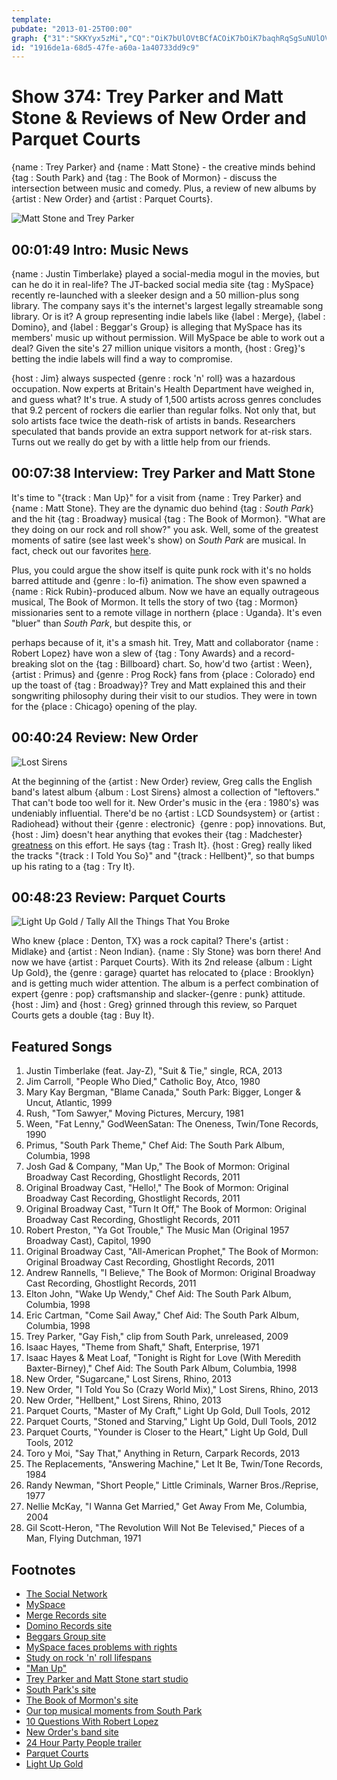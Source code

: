 ```yaml
---
template: 
pubdate: "2013-01-25T00:00"
graph: {"31":"SKKYyx5zMi","CQ":"OiK7bUlOVtBCfACOiK7bOiK7baqhRqSgSuNUlOVtBCfACSgSuNSgSuNaqhRqBCfACylSc4BCfACsXBr4BCfACiz7nf","1VC":"BLzXOxoHWITFkkwxoHWIBEjLYxoHWI9MGtlxoHWIBHm1GBLzXOBLzXOX6cfdBLzXOiVy4FBLzXOObGZSBQsAMX6cfdBHm1Gdhnxe","28N":"GQTs0ufQGAGQTs0sVLRjGQTs0YnrchGQTs0pqb9QNPvrAYnrchT0MYIYnrch7Y5sTYnrch97qipNPvrA97qipX6cfd97qipBHm1G"}
id: "1916de1a-68d5-47fe-a60a-1a40733dd9c9"
---
```






# Show 374: Trey Parker and Matt Stone & Reviews of New Order and Parquet Courts

{name : Trey Parker} and {name : Matt Stone} - the creative minds behind {tag : South Park} and {tag : The Book of Mormon} - discuss the intersection between music and comedy. Plus, a review of new albums by {artist : New Order} and {artist : Parquet Courts}.

![Matt Stone and Trey Parker](https://static.soundopinions.org/images/2013/mattandtrey.jpg)



## 00:01:49 Intro: Music News

{name : Justin Timberlake} played a social-media mogul in the movies, but can he do it in real-life? The JT-backed social media site {tag : MySpace} recently re-launched with a sleeker design and a 50 million-plus song library. The company says it's the internet's largest legally streamable song library. Or is it? A group representing indie labels like {label : Merge}, {label : Domino}, and {label : Beggar's Group} is alleging that MySpace has its members' music up without permission. Will MySpace be able to work out a deal? Given the site's 27 million unique visitors a month, {host : Greg}'s betting the indie labels will find a way to compromise.

{host : Jim} always suspected {genre : rock 'n' roll} was a hazardous occupation. Now experts at Britain's Health Department have weighed in, and guess what? It's true. A study of 1,500 artists across genres concludes that 9.2 percent of rockers die earlier than regular folks. Not only that, but solo artists face twice the death-risk of artists in bands. Researchers speculated that bands provide an extra support network for at-risk stars. Turns out we really do get by with a little help from our friends.



## 00:07:38 Interview: Trey Parker and Matt Stone

It's time to "{track : Man Up}" for a visit from {name : Trey Parker} and {name : Matt Stone}. They are the dynamic duo behind {tag : *South Park*} and the hit {tag : Broadway} musical {tag : The Book of Mormon}. "What are they doing on our rock and roll show?" you ask. Well, some of the greatest moments of satire (see last week's show)  on *South Park* are musical. In fact, check out our favorites [here](http://soundopinions.tumblr.com/post/41362994603/top-5-musical-moments-from-south-park).

Plus, you could argue the show itself is quite punk rock with it's no holds barred attitude and {genre : lo-fi} animation. The show even spawned a {name : Rick Rubin}-produced album. Now we have an equally outrageous musical, The Book of Mormon. It tells the story of two {tag : Mormon} missionaries sent to a remote village in northern {place : Uganda}. It's even "bluer" than *South Park*, but despite this, or

perhaps because of it, it's a smash hit. Trey, Matt and collaborator {name : Robert Lopez} have won a slew of {tag : Tony Awards} and a record-breaking slot on the {tag : Billboard} chart. So, how'd two {artist : Ween}, {artist : Primus} and {genre : Prog Rock} fans from {place : Colorado} end up the toast of {tag : Broadway}? Trey and Matt explained this and their songwriting philosophy during their visit to our studios. They were in town for the {place : Chicago} opening of the play.



## 00:40:24 Review: New Order

![Lost Sirens](https://static.soundopinions.org/assets/374/1VC0.png)

At the beginning of the {artist : New Order} review, Greg calls the English band's latest album {album : Lost Sirens} almost a collection of "leftovers." That can't bode too well for it. New Order's music in the {era : 1980's} was undeniably influential. There'd be no {artist : LCD Soundsystem} or {artist : Radiohead} without their {genre : electronic}  {genre : pop} innovations. But, {host : Jim} doesn't hear anything that evokes their {tag : Madchester}  [greatness](http://www.youtube.com/watch?v=q2PYyvGFHD8) on this effort. He says {tag : Trash It}. {host : Greg} really liked the tracks "{track : I Told You So}" and "{track : Hellbent}", so that bumps up his rating to a {tag : Try It}.



## 00:48:23 Review: Parquet Courts

![Light Up Gold / Tally All the Things That You Broke](https://static.soundopinions.org/assets/374/28N0.jpg)

Who knew {place : Denton, TX} was a rock capital? There's {artist : Midlake} and {artist : Neon Indian}. {name : Sly Stone} was born there! And now we have {artist : Parquet Courts}. With its 2nd release {album : Light Up Gold}, the {genre : garage} quartet has relocated to {place : Brooklyn} and is getting much wider attention. The album is a perfect combination of expert {genre : pop} craftsmanship and slacker-{genre : punk} attitude. {host : Jim} and {host : Greg} grinned through this review, so Parquet Courts gets a double {tag : Buy It}.



## Featured Songs

1. Justin Timberlake (feat. Jay-Z), "Suit & Tie," single, RCA, 2013
2. Jim Carroll, "People Who Died," Catholic Boy, Atco, 1980
3. Mary Kay Bergman, "Blame Canada," South Park: Bigger, Longer & Uncut, Atlantic, 1999
4. Rush, "Tom Sawyer," Moving Pictures, Mercury, 1981
5. Ween, "Fat Lenny," GodWeenSatan: The Oneness, Twin/Tone Records, 1990
6. Primus, "South Park Theme," Chef Aid: The South Park Album, Columbia, 1998
7. Josh Gad & Company, "Man Up," The Book of Mormon: Original Broadway Cast Recording, Ghostlight Records, 2011
8. Original Broadway Cast, "Hello!," The Book of Mormon: Original Broadway Cast Recording, Ghostlight Records, 2011
9. Original Broadway Cast, "Turn It Off," The Book of Mormon: Original Broadway Cast Recording, Ghostlight Records, 2011
10. Robert Preston, "Ya Got Trouble," The Music Man (Original 1957 Broadway Cast), Capitol, 1990
11. Original Broadway Cast, "All-American Prophet," The Book of Mormon: Original Broadway Cast Recording, Ghostlight Records, 2011
12. Andrew Rannells, "I Believe," The Book of Mormon: Original Broadway Cast Recording, Ghostlight Records, 2011
13. Elton John, "Wake Up Wendy," Chef Aid: The South Park Album, Columbia, 1998
14. Eric Cartman, "Come Sail Away," Chef Aid: The South Park Album, Columbia, 1998
15. Trey Parker, "Gay Fish," clip from South Park, unreleased, 2009
16. Isaac Hayes, "Theme from Shaft," Shaft, Enterprise, 1971
17. Isaac Hayes & Meat Loaf, "Tonight is Right for Love (With Meredith Baxter-Birney)," Chef Aid: The South Park Album, Columbia, 1998
18. New Order, "Sugarcane," Lost Sirens, Rhino, 2013
19. New Order, "I Told You So (Crazy World Mix)," Lost Sirens, Rhino, 2013
20. New Order, "Hellbent," Lost Sirens, Rhino, 2013
21. Parquet Courts, "Master of My Craft," Light Up Gold, Dull Tools, 2012
22. Parquet Courts, "Stoned and Starving," Light Up Gold, Dull Tools, 2012
23. Parquet Courts, "Younder is Closer to the Heart," Light Up Gold, Dull Tools, 2012
24. Toro y Moi, "Say That," Anything in Return, Carpark Records, 2013
25. The Replacements, "Answering Machine," Let It Be, Twin/Tone Records, 1984
26. Randy Newman, "Short People," Little Criminals, Warner Bros./Reprise, 1977
27. Nellie McKay, "I Wanna Get Married," Get Away From Me, Columbia, 2004
28. Gil Scott-Heron, "The Revolution Will Not Be Televised," Pieces of a Man, Flying Dutchman, 1971



## Footnotes

- [The Social Network](http://www.youtube.com/watch?v=NiIpIrJM9bM)
- [MySpace](https://new.myspace.com/)
- [Merge Records site](http://www.mergerecords.com/)
- [Domino Records site](http://www.dominorecordco.us/)
- [Beggars Group site](http://www.beggars.com/)
- [MySpace faces problems with rights](http://www.nytimes.com/2013/01/21/business/media/myspace-is-accused-of-using-music-without-permission.html?_r=1&)
- [Study on rock 'n' roll lifespans](http://bigstory.ap.org/article/study-solo-stars-higher-death-risk-bands)
- ["Man Up"](http://www.youtube.com/watch?v=GUN9TtcKI74)
- [Trey Parker and Matt Stone start studio](http://www.nytimes.com/2013/01/14/business/media/south-park-creators-to-start-company-important-studios.html?ref=mattstone&_r=0)
- [South Park's site](http://www.southparkstudios.com/)
- [The Book of Mormon's site](http://www.bookofmormonbroadway.com/)
- [Our top musical moments from South Park](http://soundopinions.tumblr.com/post/41362994603/top-5-musical-moments-from-south-park)
- [10 Questions With Robert Lopez](http://www.time.com/time/magazine/article/0,9171,2083157,00.html)
- [New Order's band site](http://www.neworderonline.com/)
- [24 Hour Party People trailer](http://www.youtube.com/watch?v=q2PYyvGFHD8)
- [Parquet Courts](https://parquetcourts.wordpress.com/)
- [Light Up Gold](http://dulltools.bandcamp.com/album/light-up-gold)